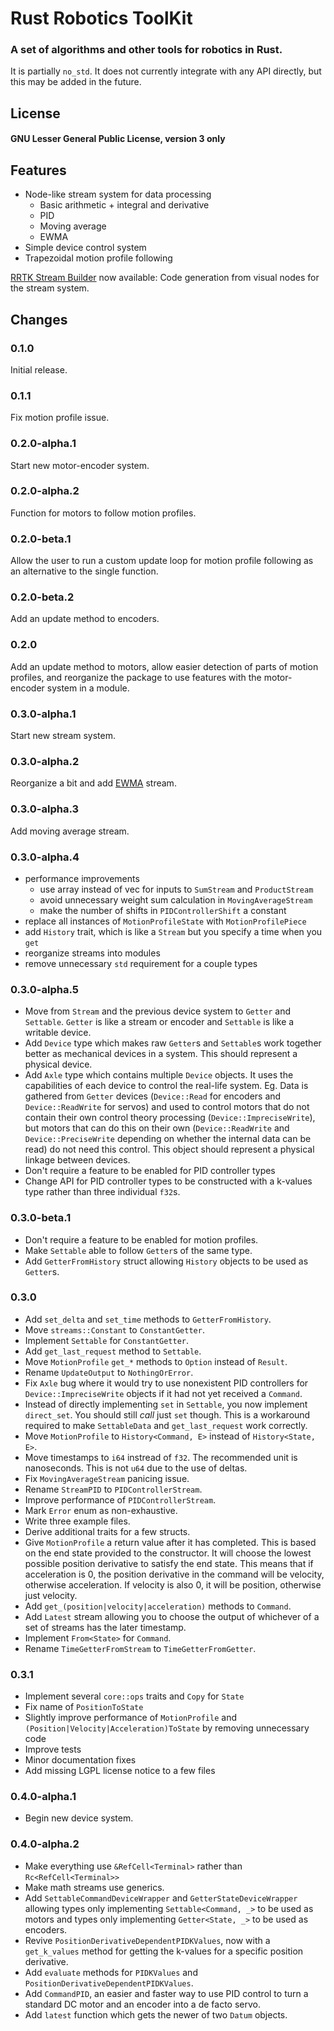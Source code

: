 # Rust Robotics ToolKit
### A set of algorithms and other tools for robotics in Rust.

It is partially `no_std`. It does not currently integrate with any API directly, but this may be added in the future.

## License
#### GNU Lesser General Public License, version 3 only

## Features
- Node-like stream system for data processing
    - Basic arithmetic + integral and derivative
    - PID
    - Moving average
    - EWMA
- Simple device control system
- Trapezoidal motion profile following

[RRTK Stream Builder](https://crates.io/crates/rrtk_stream_builder) now available: Code generation from visual nodes for the stream system.

## Changes
### 0.1.0
Initial release.
### 0.1.1
Fix motion profile issue.
### 0.2.0-alpha.1
Start new motor-encoder system.
### 0.2.0-alpha.2
Function for motors to follow motion profiles.
### 0.2.0-beta.1
Allow the user to run a custom update loop for motion profile following as an alternative to the single function.
### 0.2.0-beta.2
Add an update method to encoders.
### 0.2.0
Add an update method to motors, allow easier detection of parts of motion profiles, and reorganize the package to use features with the motor-encoder system in a module.
### 0.3.0-alpha.1
Start new stream system.
### 0.3.0-alpha.2
Reorganize a bit and add [EWMA](https://www.itl.nist.gov/div898/handbook/pmc/section3/pmc324.htm) stream.
### 0.3.0-alpha.3
Add moving average stream.
### 0.3.0-alpha.4
- performance improvements
    - use array instead of vec for inputs to `SumStream` and `ProductStream`
    - avoid unnecessary weight sum calculation in `MovingAverageStream`
    - make the number of shifts in `PIDControllerShift` a constant
- replace all instances of `MotionProfileState` with `MotionProfilePiece`
- add `History` trait, which is like a `Stream` but you specify a time when you `get`
- reorganize streams into modules
- remove unnecessary `std` requirement for a couple types
### 0.3.0-alpha.5
- Move from `Stream` and the previous device system to `Getter` and `Settable`. `Getter` is like a stream or encoder and `Settable` is like a writable device.
- Add `Device` type which makes raw `Getter`s and `Settable`s work together better as mechanical devices in a system. This should represent a physical device.
- Add `Axle` type which contains multiple `Device` objects. It uses the capabilities of each device to control the real-life system. Eg. Data is gathered from `Getter` devices (`Device::Read` for encoders and `Device::ReadWrite` for servos) and used to control motors that do not contain their own control theory processing (`Device::ImpreciseWrite`), but motors that can do this on their own (`Device::ReadWrite` and `Device::PreciseWrite` depending on whether the internal data can be read) do not need this control. This object should represent a physical linkage between devices.
- Don't require a feature to be enabled for PID controller types
- Change API for PID controller types to be constructed with a k-values type rather than three individual `f32`s.
### 0.3.0-beta.1
- Don't require a feature to be enabled for motion profiles.
- Make `Settable` able to follow `Getter`s of the same type.
- Add `GetterFromHistory` struct allowing `History` objects to be used as `Getter`s.
### 0.3.0
- Add `set_delta` and `set_time` methods to `GetterFromHistory`.
- Move `streams::Constant` to `ConstantGetter`.
- Implement `Settable` for `ConstantGetter`.
- Add `get_last_request` method to `Settable`.
- Move `MotionProfile` `get_*` methods to `Option` instead of `Result`.
- Rename `UpdateOutput` to `NothingOrError`.
- Fix `Axle` bug where it would try to use nonexistent PID controllers for `Device::ImpreciseWrite` objects if it had not yet received a `Command`.
- Instead of directly implementing `set` in `Settable`, you now implement `direct_set`. You should still *call* just `set` though. This is a workaround required to make `SettableData` and `get_last_request` work correctly.
- Move `MotionProfile` to `History<Command, E>` instead of `History<State, E>`.
- Move timestamps to `i64` instread of `f32`. The recommended unit is nanoseconds. This is not `u64` due to the use of deltas.
- Fix `MovingAverageStream` panicing issue.
- Rename `StreamPID` to `PIDControllerStream`.
- Improve performance of `PIDControllerStream`.
- Mark `Error` enum as non-exhaustive.
- Write three example files.
- Derive additional traits for a few structs.
- Give `MotionProfile` a return value after it has completed. This is based on the end state provided to the constructor. It will choose the lowest possible position derivative to satisfy the end state. This means that if acceleration is 0, the position derivative in the command will be velocity, otherwise acceleration. If velocity is also 0, it will be position, otherwise just velocity.
- Add `get_(position|velocity|acceleration)` methods to `Command`.
- Add `Latest` stream allowing you to choose the output of whichever of a set of streams has the later timestamp.
- Implement `From<State>` for `Command`.
- Rename `TimeGetterFromStream` to `TimeGetterFromGetter`.
### 0.3.1
- Implement several `core::ops` traits and `Copy` for `State`
- Fix name of `PositionToState`
- Slightly improve performance of `MotionProfile` and `(Position|Velocity|Acceleration)ToState` by removing unnecessary code
- Improve tests
- Minor documentation fixes
- Add missing LGPL license notice to a few files
### 0.4.0-alpha.1
- Begin new device system.
### 0.4.0-alpha.2
- Make everything use `&RefCell<Terminal>` rather than `Rc<RefCell<Terminal>>`
- Make math streams use generics.
- Add `SettableCommandDeviceWrapper` and `GetterStateDeviceWrapper` allowing types only implementing `Settable<Command, _>` to be used as motors and types only implementing `Getter<State, _>` to be used as encoders.
- Revive `PositionDerivativeDependentPIDKValues`, now with a `get_k_values` method for getting the k-values for a specific position derivative.
- Add `evaluate` methods for `PIDKValues` and `PositionDerivativeDependentPIDKValues`.
- Add `CommandPID`, an easier and faster way to use PID control to turn a standard DC motor and an encoder into a de facto servo.
- Add `latest` function which gets the newer of two `Datum` objects.
